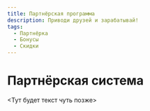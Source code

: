 ```yaml
---
title: Партнёрская программа
description: Приводи друзей и зарабатывай!
tags:
  - Партнёрка
  - Бонусы
  - Скидки
---
```


# Партнёрская система
<Тут будет текст чуть позже>